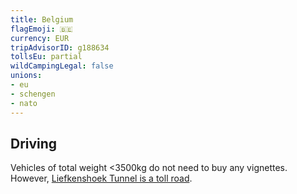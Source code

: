 ```yaml
---
title: Belgium
flagEmoji: 🇧🇪
currency: EUR
tripAdvisorID: g188634
tollsEu: partial
wildCampingLegal: false
unions:
- eu
- schengen
- nato
---
```


## Driving

Vehicles of total weight <3500kg do not need to buy any vignettes. However, [Liefkenshoek Tunnel is a toll road](https://www.liefkenshoektunnel.be/en/rates-subscription).
